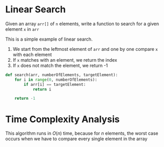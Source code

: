 # Linear Search

Given an array `arr[]` of `n` elements, write a function to search for a given element `x` in `arr`

This is a simple example of linear search.

1. We start from the leftmost element of `arr` and one by one compare `x` with each element
2. If `x` matches with an element, we return the index
3. If `x` does not match the element, we return -1

```python
def search(arr, numberOfElements, targetElement):
    for i in range(0, numberOfElements):
        if arr[i] == targetElement:
            return i

    return -1
```

# Time Complexity Analysis

This algorithm runs in $O(n)$ time, because for $n$ elements, the worst case occurs when we have to compare every single element in the array

